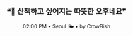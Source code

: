 <div align="center">

<br>

<h3>❝🌿 산책하고 싶어지는 따뜻한 오후네요❞</h3>

<sub>02:00 PM • Seoul 🌤️ • by CrowRish</sub>

<br>

</div>